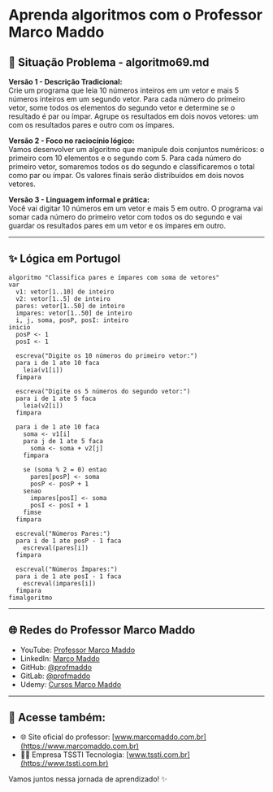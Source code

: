 # Aprenda algoritmos com o Professor Marco Maddo

## 📘 Situação Problema - algoritmo69.md

**Versão 1 - Descrição Tradicional:**  
Crie um programa que leia 10 números inteiros em um vetor e mais 5 números inteiros em um segundo vetor. Para cada número do primeiro vetor, some todos os elementos do segundo vetor e determine se o resultado é par ou ímpar. Agrupe os resultados em dois novos vetores: um com os resultados pares e outro com os ímpares.

**Versão 2 - Foco no raciocínio lógico:**  
Vamos desenvolver um algoritmo que manipule dois conjuntos numéricos: o primeiro com 10 elementos e o segundo com 5. Para cada número do primeiro vetor, somaremos todos os do segundo e classificaremos o total como par ou ímpar. Os valores finais serão distribuídos em dois novos vetores.

**Versão 3 - Linguagem informal e prática:**  
Você vai digitar 10 números em um vetor e mais 5 em outro. O programa vai somar cada número do primeiro vetor com todos os do segundo e vai guardar os resultados pares em um vetor e os ímpares em outro.

---

## ✨ Lógica em Portugol

```portugol
algoritmo "Classifica pares e ímpares com soma de vetores"
var
  v1: vetor[1..10] de inteiro
  v2: vetor[1..5] de inteiro
  pares: vetor[1..50] de inteiro
  impares: vetor[1..50] de inteiro
  i, j, soma, posP, posI: inteiro
inicio
  posP <- 1
  posI <- 1

  escreva("Digite os 10 números do primeiro vetor:")
  para i de 1 ate 10 faca
    leia(v1[i])
  fimpara

  escreva("Digite os 5 números do segundo vetor:")
  para i de 1 ate 5 faca
    leia(v2[i])
  fimpara

  para i de 1 ate 10 faca
    soma <- v1[i]
    para j de 1 ate 5 faca
      soma <- soma + v2[j]
    fimpara

    se (soma % 2 = 0) entao
      pares[posP] <- soma
      posP <- posP + 1
    senao
      impares[posI] <- soma
      posI <- posI + 1
    fimse
  fimpara

  escreval("Números Pares:")
  para i de 1 ate posP - 1 faca
    escreval(pares[i])
  fimpara

  escreval("Números Ímpares:")
  para i de 1 ate posI - 1 faca
    escreval(impares[i])
  fimpara
fimalgoritmo
```

---

## 🌐 Redes do Professor Marco Maddo

- YouTube: [Professor Marco Maddo](https://www.youtube.com/@ProfessorMarcoMaddo)
- LinkedIn: [Marco Maddo](https://www.linkedin.com/in/marcomaddo/)
- GitHub: [@profmaddo](https://github.com/profmaddo)
- GitLab: [@profmaddo](https://gitlab.com/profmaddo)
- Udemy: [Cursos Marco Maddo](https://www.udemy.com/user/marcomaddo/)

---

## 🚀 Acesse também:

- 🌐 Site oficial do professor: [www.marcomaddo.com.br](https://www.marcomaddo.com.br)
- 🧑‍💼 Empresa TSSTI Tecnologia: [www.tssti.com.br](https://www.tssti.com.br)

Vamos juntos nessa jornada de aprendizado! ✨
